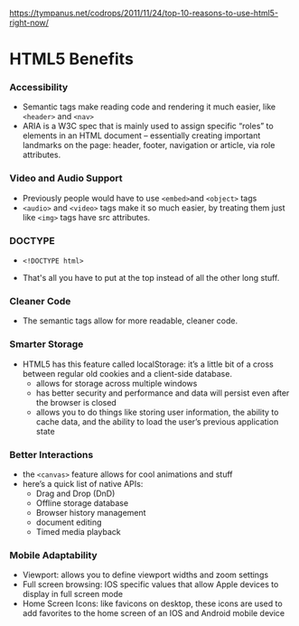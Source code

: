https://tympanus.net/codrops/2011/11/24/top-10-reasons-to-use-html5-right-now/

# HTML5 Benefits

### Accessibility
- Semantic tags make reading code and rendering it much easier, like `<header>` and `<nav>`
- ARIA is a W3C spec that is mainly used to assign specific “roles” to elements in an HTML document – essentially creating important landmarks on the page: header, footer, navigation or article, via role attributes.

### Video and Audio Support
- Previously people would have to use `<embed>`and `<object>` tags
- `<audio>` and `<video>` tags make it so much easier, by treating them just like `<img>` tags have src attributes. 

### DOCTYPE

- `<!DOCTYPE html>`

- That's all you have to put at the top instead of all the other long stuff.

### Cleaner Code

- The semantic tags allow for more readable, cleaner code.

### Smarter Storage

- HTML5 has this feature called localStorage: it’s a little bit of a cross between regular old cookies and a client-side database. 
  - allows for storage across multiple windows
  - has better security and performance and data will persist even after the browser is closed
  - allows you to do things like storing user information, the ability to cache data, and the ability to load the user’s previous application state

### Better Interactions
- the `<canvas>` feature allows for cool animations and stuff
- here’s a quick list of native APIs:
  - Drag and Drop (DnD)
  - Offline storage database
  - Browser history management
  - document editing
  - Timed media playback

### Mobile Adaptability
- Viewport: allows you to define viewport widths and zoom settings
- Full screen browsing: IOS specific values that allow Apple devices to display in full screen mode
- Home Screen Icons: like favicons on desktop, these icons are used to add favorites to the home screen of an IOS and Android mobile device